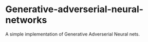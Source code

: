 # Generative-adverserial-neural-networks
A simple implementation of Generative Adverserial Neural nets.
